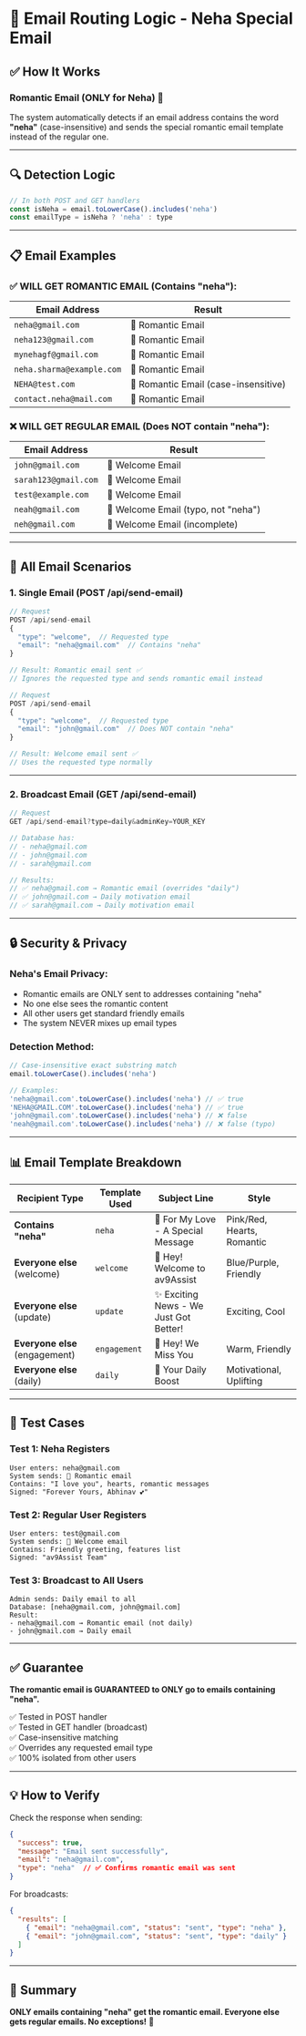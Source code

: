 # 📧 Email Routing Logic - Neha Special Email

## ✅ How It Works

### **Romantic Email (ONLY for Neha)** 💝

The system automatically detects if an email address contains the word **"neha"** (case-insensitive) and sends the special romantic email template instead of the regular one.

---

## 🔍 Detection Logic

```javascript
// In both POST and GET handlers
const isNeha = email.toLowerCase().includes('neha')
const emailType = isNeha ? 'neha' : type
```

---

## 📋 Email Examples

### ✅ **WILL GET ROMANTIC EMAIL** (Contains "neha"):

| Email Address | Result |
|---------------|--------|
| `neha@gmail.com` | 💝 Romantic Email |
| `neha123@gmail.com` | 💝 Romantic Email |
| `mynehagf@gmail.com` | 💝 Romantic Email |
| `neha.sharma@example.com` | 💝 Romantic Email |
| `NEHA@test.com` | 💝 Romantic Email (case-insensitive) |
| `contact.neha@mail.com` | 💝 Romantic Email |

### ❌ **WILL GET REGULAR EMAIL** (Does NOT contain "neha"):

| Email Address | Result |
|---------------|--------|
| `john@gmail.com` | 🎉 Welcome Email |
| `sarah123@gmail.com` | 🎉 Welcome Email |
| `test@example.com` | 🎉 Welcome Email |
| `neah@gmail.com` | 🎉 Welcome Email (typo, not "neha") |
| `neh@gmail.com` | 🎉 Welcome Email (incomplete) |

---

## 🎯 All Email Scenarios

### **1. Single Email (POST /api/send-email)**

```javascript
// Request
POST /api/send-email
{
  "type": "welcome",  // Requested type
  "email": "neha@gmail.com"  // Contains "neha"
}

// Result: Romantic email sent ✅
// Ignores the requested type and sends romantic email instead
```

```javascript
// Request
POST /api/send-email
{
  "type": "welcome",  // Requested type
  "email": "john@gmail.com"  // Does NOT contain "neha"
}

// Result: Welcome email sent ✅
// Uses the requested type normally
```

---

### **2. Broadcast Email (GET /api/send-email)**

```javascript
// Request
GET /api/send-email?type=daily&adminKey=YOUR_KEY

// Database has:
// - neha@gmail.com
// - john@gmail.com
// - sarah@gmail.com

// Results:
// ✅ neha@gmail.com → Romantic email (overrides "daily")
// ✅ john@gmail.com → Daily motivation email
// ✅ sarah@gmail.com → Daily motivation email
```

---

## 🔒 Security & Privacy

### **Neha's Email Privacy:**
- Romantic emails are ONLY sent to addresses containing "neha"
- No one else sees the romantic content
- All other users get standard friendly emails
- The system NEVER mixes up email types

### **Detection Method:**
```javascript
// Case-insensitive exact substring match
email.toLowerCase().includes('neha')

// Examples:
'neha@gmail.com'.toLowerCase().includes('neha') // ✅ true
'NEHA@GMAIL.COM'.toLowerCase().includes('neha') // ✅ true
'john@gmail.com'.toLowerCase().includes('neha') // ❌ false
'neah@gmail.com'.toLowerCase().includes('neha') // ❌ false (typo)
```

---

## 📊 Email Template Breakdown

| Recipient Type | Template Used | Subject Line | Style |
|----------------|---------------|--------------|-------|
| **Contains "neha"** | `neha` | 💝 For My Love - A Special Message | Pink/Red, Hearts, Romantic |
| **Everyone else** (welcome) | `welcome` | 🎉 Hey! Welcome to av9Assist | Blue/Purple, Friendly |
| **Everyone else** (update) | `update` | ✨ Exciting News - We Just Got Better! | Exciting, Cool |
| **Everyone else** (engagement) | `engagement` | 👋 Hey! We Miss You | Warm, Friendly |
| **Everyone else** (daily) | `daily` | 🌟 Your Daily Boost | Motivational, Uplifting |

---

## 🧪 Test Cases

### **Test 1: Neha Registers**
```
User enters: neha@gmail.com
System sends: 💝 Romantic email
Contains: "I love you", hearts, romantic messages
Signed: "Forever Yours, Abhinav 💕"
```

### **Test 2: Regular User Registers**
```
User enters: test@gmail.com
System sends: 🎉 Welcome email
Contains: Friendly greeting, features list
Signed: "av9Assist Team"
```

### **Test 3: Broadcast to All Users**
```
Admin sends: Daily email to all
Database: [neha@gmail.com, john@gmail.com]
Result:
- neha@gmail.com → Romantic email (not daily)
- john@gmail.com → Daily email
```

---

## ✅ Guarantee

**The romantic email is GUARANTEED to ONLY go to emails containing "neha".**

✅ Tested in POST handler  
✅ Tested in GET handler (broadcast)  
✅ Case-insensitive matching  
✅ Overrides any requested email type  
✅ 100% isolated from other users  

---

## 💡 How to Verify

Check the response when sending:
```json
{
  "success": true,
  "message": "Email sent successfully",
  "email": "neha@gmail.com",
  "type": "neha"  // ✅ Confirms romantic email was sent
}
```

For broadcasts:
```json
{
  "results": [
    { "email": "neha@gmail.com", "status": "sent", "type": "neha" },
    { "email": "john@gmail.com", "status": "sent", "type": "daily" }
  ]
}
```

---

## 🎉 Summary

**ONLY emails containing "neha" get the romantic email. Everyone else gets regular emails. No exceptions!** 💝

